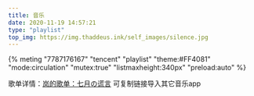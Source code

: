 ```yaml
---
title: 音乐
date: 2020-11-19 14:57:21
type: "playlist"
top_img: https://img.thaddeus.ink/self_images/silence.jpg
---
```


{% meting "7787176167" "tencent" "playlist" "theme:#FF4081" "mode:circulation" "mutex:true" "listmaxheight:340px" "preload:auto" %}

歌单详情：[岚的歌单：七月の谎言](https://i.y.qq.com/n2/m/share/details/taoge.html?platform=11&appshare=android_qq&appversion=10060008&hosteuin=oKn5NKClNecl7n**&id=7787176167&ADTAG=qfshare)
可复制链接导入其它音乐app
